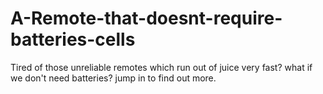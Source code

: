 # A-Remote-that-doesnt-require-batteries-cells
Tired of those unreliable remotes which run out of juice very fast? what if we don't need batteries? jump in to find out more.
